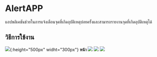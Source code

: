 # AlertAPP
  แอปพลิเคชันช่วยในการแจ้งเตือนจุดที่เกิดอุบัติเหตุบ่อยครั้งและสามารถรายงานจุดที่เกิดอุบัติเหตุได้
## วิธีการใช้งาน
![](assets/1.jpg){:height="500px" widht="300px"}
__หน้า__
![](assets/2.jpg)
![](assets/3.jpg)
![](assets/4.jpg)
